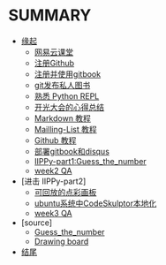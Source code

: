 # SUMMARY

* [缘起]()
  * [网易云课堂]()
  * [注册Github]()
  * [注册并使用gitbook]()
  * [git发布私人图书]()
  * [熟悉 Python REPL]()
  * [开光大会的心得总结]()
  * [Markdown 教程](Chapter-0/Markdown.md)
  * [Mailling-List 教程]()
  * [Github 教程]()
  * [部署gitbook和disqus](Chapter-0/publish_gitbook_and_using_Disqus.md)
  * [IIPPy-part1:Guess_the_number](Chapter-0/Guess_the_number.md)
  * [week2 QA]()
* [进击 IIPPy-part2]
  * [可回放的点彩画板](Chapter-1/Drawing_board.md)
  * [ubuntu系统中CodeSkulptor本地化](Chapter-1/SimpleGUICS2Pygame.md)
  * [week3 QA](Chapter-1/week3QA.md)
* [source]
  * [Guess_the_number](source/part1/Guess_the_number.md)
  * [Drawing board](source/part2/Drawing_board_V4.0.md)
* [结尾]()


